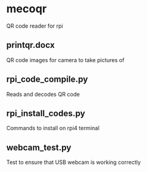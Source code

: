 # mecoqr
QR code reader for rpi

## printqr.docx
QR code images for camera to take pictures of

## rpi_code_compile.py
Reads and decodes QR code

## rpi_install_codes.py
Commands to install on rpi4 terminal

## webcam_test.py
Test to ensure that USB webcam is working correctly